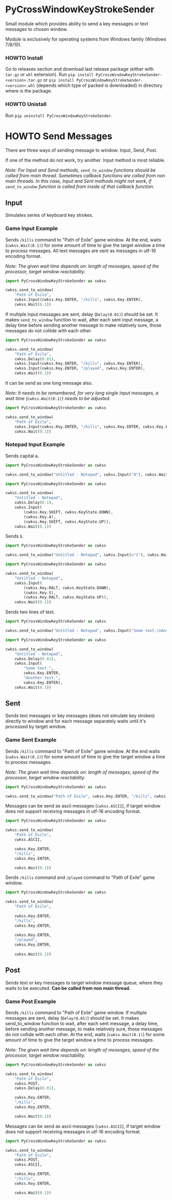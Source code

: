 ﻿# PyCrossWindowKeyStrokeSender
Small module which provides ability to send a key messages or text messages to chosen window.

Module is exclusively for operating systems from Windows family (Windows 7/8/10).

### HOWTO Install

Go to releases section and download last release package (either with `tar.gz` or `whl` extension).
Run `pip install PyCrossWindowKeyStrokeSender-<version>.tar.gz` or `pip install PyCrossWindowKeyStrokeSender-<version>.whl` (depends which type of packed is downloaded) in directory where is the package.

### HOWTO Unistall

Run `pip uninstall PyCrossWindowKeyStrokeSender`.

# HOWTO Send Messages
There are three ways of sending message to window: Input, Send, Post.

If one of the method do not work, try another. Input method is most reliable.

*Note: For Input and Send methods, `send_to_window` functions should be called from main thread. 
Sometimes callback functions are called from non main threads. In this case, Input and Sent methods might not work, if `send_to_window` function is called from inside of that callback function.*

## Input
Simulates series of keyboard key strokes. 

### Game Input Example

Sends `/kills` command to "Path of Exile" game window. 
At the end, waits (`cwkss.Wait(0.1)`) for some amount of time to give the target window a time to process messages. 
All text messages are sent as messages in utf-16 encoding format.

*Note: The given wait time depends on: length of messages, speed of the processor, target window reactability.*

```python
import PyCrossWindowKeyStrokeSender as cwkss

cwkss.send_to_window(
    "Path of Exile", 
    cwkss.Input(cwkss.Key.ENTER, "/kills", cwkss.Key.ENTER), 
    cwkss.Wait(0.1))
```

If multiple input messages are sent, delay (`Delay(0.01)`) should be set. 
It makes `send_to_window` function to wait, after each sent input message, a delay time before sending another message to make relatively sure, those messages do not collide with each other.

```python
import PyCrossWindowKeyStrokeSender as cwkss

cwkss.send_to_window(
    "Path of Exile", 
    cwkss.Delay(0.01),
    cwkss.Input(cwkss.Key.ENTER, "/kills", cwkss.Key.ENTER), 
    cwkss.Input(cwkss.Key.ENTER, "/played", cwkss.Key.ENTER), 
    cwkss.Wait(0.1))
```

It can be send as one long message also. 

*Note: It needs to be remembered, for very long single input messages, a wait time (`cwkss.Wait(0.1)`) needs to be adjusted.*

```python
import PyCrossWindowKeyStrokeSender as cwkss

cwkss.send_to_window(
    "Path of Exile", 
    cwkss.Input(cwkss.Key.ENTER, "/kills", cwkss.Key.ENTER, cwkss.Key.ENTER, "/played", cwkss.Key.ENTER), 
    cwkss.Wait(0.1))
```

### Notepad Input Example

Sends capital a.

```python
import PyCrossWindowKeyStrokeSender as cwkss

cwkss.send_to_window("Untitled - Notepad", cwkss.Input("A"), cwkss.Wait(0.1))
```

```python
import PyCrossWindowKeyStrokeSender as cwkss

cwkss.send_to_window(
    "Untitled - Notepad", 
    cwkss.Delay(0.1), 
    cwkss.Input(
        (cwkss.Key.SHIFT, cwkss.KeyState.DOWN), 
        (cwkss.Key.A), 
        (cwkss.Key.SHIFT, cwkss.KeyState.UP)), 
    cwkss.Wait(0.1))
```

Sends ś.

```python
import PyCrossWindowKeyStrokeSender as cwkss

cwkss.send_to_window("Untitled - Notepad", cwkss.Input(u"ś"), cwkss.Wait(0.1))
```

```python
import PyCrossWindowKeyStrokeSender as cwkss

cwkss.send_to_window(
    "Untitled - Notepad", 
    cwkss.Input(
        (cwkss.Key.RALT, cwkss.KeyState.DOWN), 
        (cwkss.Key.S), 
        (cwkss.Key.RALT, cwkss.KeyState.UP)),  
    cwkss.Wait(0.1))
```

Sends two lines of text.
```python
import PyCrossWindowKeyStrokeSender as cwkss

cwkss.send_to_window("Untitled - Notepad", cwkss.Input("Some text.\nAnother text.\n"), cwkss.Wait(0.1))
```

```python
import PyCrossWindowKeyStrokeSender as cwkss

cwkss.send_to_window(
    "Untitled - Notepad", 
    cwkss.Delay(0.01), 
    cwkss.Input(
        "Some text.", 
        cwkss.Key.ENTER, 
        "Another text.", 
        cwkss.Key.ENTER), 
    cwkss.Wait(0.1))
```

## Sent
Sends text messages or key messages (does not simulate key strokes) directly to window and for each message separately waits until it's processed by target window.

### Game Sent Example

Sends `/kills` command to "Path of Exile" game window. 
At the end waits (`cwkss.Wait(0.1)`) for some amount of time to give the target window a time to process messages. 

*Note: The given wait time depends on: length of messages, speed of the processor, target window reactability.*

```python
import PyCrossWindowKeyStrokeSender as cwkss

cwkss.send_to_window("Path of Exile", cwkss.Key.ENTER, "/kills", cwkss.Key.ENTER, cwkss.Wait(0.1))
```

Messages can be send as ascii messages (`cwkss.ASCII`), if target window does not support receiving messages in utf-16 encoding format.

```python
import PyCrossWindowKeyStrokeSender as cwkss

cwkss.send_to_window(
    "Path of Exile", 
    cwkss.ASCII, 

    cwkss.Key.ENTER, 
    "/kills", 
    cwkss.Key.ENTER, 

    cwkss.Wait(0.1))
```

Sends `/kills` command and `/played` command to "Path of Exile" game window. 
```python
import PyCrossWindowKeyStrokeSender as cwkss

cwkss.send_to_window(
    "Path of Exile", 
    
    cwkss.Key.ENTER, 
    "/kills", 
    cwkss.Key.ENTER, 
    
    cwkss.Key.ENTER, 
    "/played", 
    cwkss.Key.ENTER, 
    
    cwkss.Wait(0.1))
```

## Post
Sends text or key messages to target window message queue, where they waits to be executed. **Can be called from non main thread.**

### Game Post Example

Sends `/kills` command to "Path of Exile" game window. 
If multiple messages are sent, delay (`Delay(0.01)`) should be set. 
It makes send_to_window function to wait, after each sent message, a delay time, before sending another message, to make relatively sure, those messages do not collide with each other.
At the end, waits (`cwkss.Wait(0.1)`) for some amount of time to give the target window a time to process messages. 

*Note: The given wait time depends on: length of messages, speed of the processor, target window reactability.*

```python
import PyCrossWindowKeyStrokeSender as cwkss

cwkss.send_to_window(
    "Path of Exile", 
    cwkss.POST, 
    cwkss.Delay(0.01), 

    cwkss.Key.ENTER, 
    "/kills", 
    cwkss.Key.ENTER, 

    cwkss.Wait(0.1))
```

Messages can be send as ascii messages (`cwkss.ASCII`), if target window does not support receiving messages in utf-16 encoding format.

```python
import PyCrossWindowKeyStrokeSender as cwkss

cwkss.send_to_window(
    "Path of Exile", 
    cwkss.POST, 
    cwkss.ASCII, 

    cwkss.Key.ENTER, 
    "/kills", 
    cwkss.Key.ENTER, 

    cwkss.Wait(0.1))
```